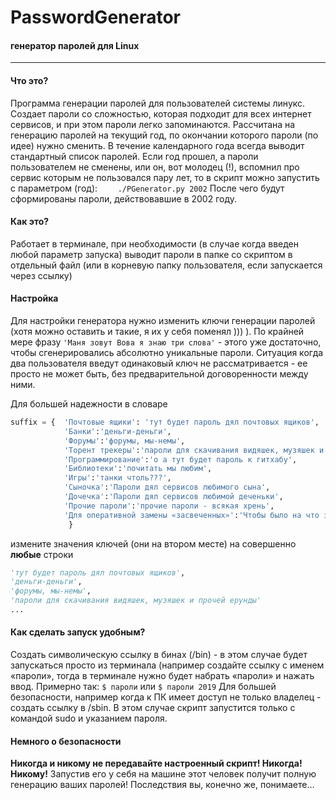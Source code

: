 # PasswordGenerator

#### генератор паролей для Linux

------

#### Что это?

Программа генерации паролей для пользователей системы линукс. Создает пароли со сложностью, которая подходит для всех интернет сервисов, и при этом пароли легко запоминаются. Рассчитана на генерацию паролей на текущий год, по окончании которого пароли (по идее) нужно сменить. В течение календарного года всегда выводит стандартный список паролей.
Если год прошел, а пароли пользователем не сменены, или он, вот молодец (!), вспомнил про сервис которым не пользовался пару лет, то в скрипт можно запустить с параметром (год):
`    ./PGenerator.py 2002`
После чего будут сформированы пароли, действовавшие в 2002 году.

#### Как это?

Работает в терминале, при необходимости (в случае когда введен любой параметр запуска) выводит пароли в папке со скриптом в отдельный файл (или в корневую папку пользователя, если запускается через ссылку)

#### Настройка

Для настройки генератора нужно изменить ключи генерации паролей (хотя можно оставить и такие, я их у себя поменял ))) ). По крайней мере фразу `'Маня зовут Вова я знаю три слова'` - этого уже достаточно, чтобы сгенерировались абсолютно уникальные пароли. Ситуация когда два пользователя введут одинаковый ключ не рассматривается - ее просто не может быть, без предварительной договоренности между ними.

Для большей надежности в словаре 

```python
suffix = {  'Почтовые ящики': 'тут будет пароль дял почтовых ящиков', 
            'Банки':'деньги-деньги', 
          	'Форумы':'форумы, мы-немы', 
            'Торент трекеры':'пароли для скачивания видяшек, музяшек и прочей ерунды',
            'Программирование':'о а тут будет пароль к гитхабу',
            'Библиотеки':'почитать мы любим',
            'Игры':'танки чтоль???',
            'Сыночка':'Пароли дял сервисов любимого сына',
            'Дочечка':'Пароли дял сервисов любимой деченьки',
            'Прочие пароли':'прочие пароли - всякая хрень', 
            'Для оперативной замены «засвеченных»':'Чтобы было на что заменить скомпроментированный пароль'
             }
```

измените значения ключей (они на втором месте)  на совершенно **любые** строки

```python
'тут будет пароль дял почтовых ящиков', 
'деньги-деньги', 
'форумы, мы-немы', 
'пароли для скачивания видяшек, музяшек и прочей ерунды'
...
```

#### Как сделать запуск удобным?

Создать символическую ссылку в бинах (/bin) - в этом случае будет запускаться просто из терминала (например создайте ссылку с именем «пароли», тогда в терминале нужно будет набрать «пароли» и нажать ввод. Примерно так:
`$ пароли`
или
`$ пароли 2019`
Для большей безопасности, например когда к ПК имеет доступ не только владелец - создать ссылку в /sbin. В этом случае скрипт запустится только с командой sudo и указанием пароля.

#### Немного о безопасности

**Никогда и никому не передавайте настроенный скрипт! Никогда! Никому!** Запустив его у себя на машине этот человек получит полную генерацию ваших паролей! Последствия вы, конечно же, понимаете…